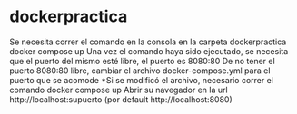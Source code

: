 # dockerpractica
Se necesita correr el comando en la consola en la carpeta dockerpractica docker compose up
Una vez el comando haya sido ejecutado, se necesita que el puerto del mismo esté libre, el puerto es 8080:80
De no tener el puerto 8080:80 libre, cambiar el archivo docker-compose.yml para el puerto que se acomode
*Si se modificó el archivo, necesario correr el comando docker compose up
Abrir su navegador en la url http://localhost:supuerto (por default http://localhost:8080)



